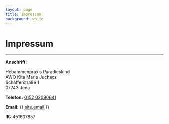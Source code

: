 ```yaml
---
layout: page
title: Impressum
background: white
---
```


# Impressum

--- 

**Anschrift:** 

Hebammenpraxis Paradieskind
<br>
AWO Kita Marie Juchacz
<br>
Schäfferstraße 1
<br>
07743 Jena

**Telefon:** <a href="tel:015202090641">0152 02090641</a>

**Email:** <a href="mailto:{{ site.email }}">{{ site.email }}</a>

**IK:** 451607857